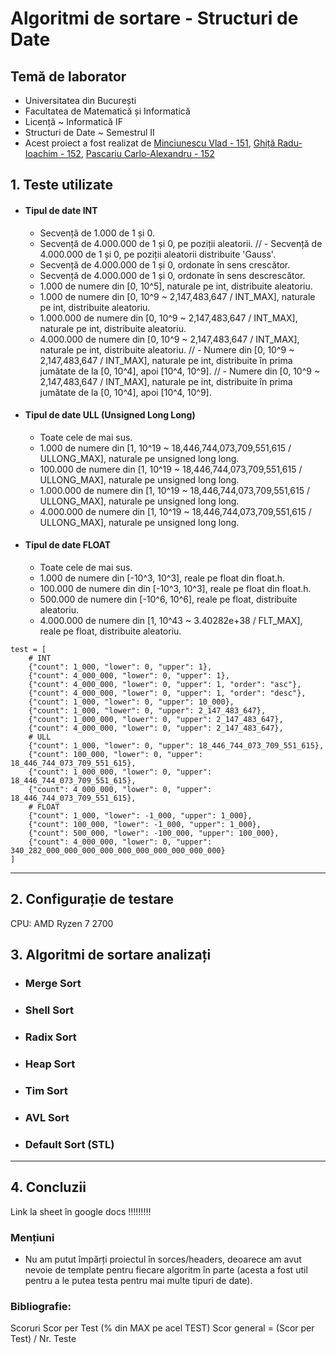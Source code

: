# Algoritmi de sortare - Structuri de Date

## **Temă de laborator**
- Universitatea din București
- Facultatea de Matematică și Informatică
- Licență ~ Informatică IF
- Structuri de Date ~ Semestrul II
- Acest proiect a fost realizat de [Minciunescu Vlad - 151](https://github.com/vlaxcs/), [Ghiță Radu-Ioachim - 152](https://github.com/KoNickss), [Pascariu Carlo-Alexandru - 152](https://github.com/alexandrucarlo)


## 1. Teste utilizate

- #### Tipul de date INT
  - Secvență de 1.000 de 1 și 0.
  - Secvență de 4.000.000 de 1 și 0, pe poziții aleatorii.
  // - Secvență de 4.000.000 de 1 și 0, pe poziții aleatorii distribuite 'Gauss'. 
  - Secvență de 4.000.000 de 1 și 0, ordonate în sens crescător.
  - Secvență de 4.000.000 de 1 și 0, ordonate în sens descrescător.
  - 1.000 de numere din [0, 10^5], naturale pe int, distribuite aleatoriu.
  - 1.000 de numere din [0, 10^9 ~ 2,147,483,647 / INT_MAX], naturale pe int, distribuite aleatoriu.
  - 1.000.000 de numere din [0, 10^9 ~ 2,147,483,647 / INT_MAX], naturale pe int, distribuite aleatoriu.
  - 4.000.000 de numere din [0, 10^9 ~ 2,147,483,647 / INT_MAX], naturale pe int, distribuite aleatoriu.
  // - Numere din [0, 10^9 ~ 2,147,483,647 / INT_MAX], naturale pe int, distribuite în prima jumătate de la [0, 10^4], apoi [10^4, 10^9].
  // - Numere din [0, 10^9 ~ 2,147,483,647 / INT_MAX], naturale pe int, distribuite în prima jumătate de la [0, 10^4], apoi [10^4, 10^9].

- #### Tipul de date ULL (Unsigned Long Long)
  - Toate cele de mai sus.
  - 1.000 de numere din [1, 10^19 ~ 18,446,744,073,709,551,615 / ULLONG_MAX], naturale pe unsigned long long.
  - 100.000 de numere din [1, 10^19 ~ 18,446,744,073,709,551,615 / ULLONG_MAX], naturale pe unsigned long long.
  - 1.000.000 de numere din [1, 10^19 ~ 18,446,744,073,709,551,615 / ULLONG_MAX], naturale pe unsigned long long.
  - 4.000.000 de numere din [1, 10^19 ~ 18,446,744,073,709,551,615 / ULLONG_MAX], naturale pe unsigned long long.
   
- #### Tipul de date FLOAT
  - Toate cele de mai sus.
  - 1.000 de numere din [-10^3, 10^3], reale pe float din float.h.
  - 100.000 de numere din din [-10^3, 10^3], reale pe float din float.h.
  - 500.000 de numere din [-10^6, 10^6], reale pe float, distribuite aleatoriu.
  - 4.000.000 de numere din [1, 10^43 ~ 3.40282e+38 / FLT_MAX], reale pe float, distribuite aleatoriu.

```
test = [
    # INT
    {"count": 1_000, "lower": 0, "upper": 1},
    {"count": 4_000_000, "lower": 0, "upper": 1},
    {"count": 4_000_000, "lower": 0, "upper": 1, "order": "asc"},
    {"count": 4_000_000, "lower": 0, "upper": 1, "order": "desc"},
    {"count": 1_000, "lower": 0, "upper": 10_000},
    {"count": 1_000, "lower": 0, "upper": 2_147_483_647},
    {"count": 1_000_000, "lower": 0, "upper": 2_147_483_647},
    {"count": 4_000_000, "lower": 0, "upper": 2_147_483_647},
    # ULL
    {"count": 1_000, "lower": 0, "upper": 18_446_744_073_709_551_615},
    {"count": 100_000, "lower": 0, "upper": 18_446_744_073_709_551_615},
    {"count": 1_000_000, "lower": 0, "upper": 18_446_744_073_709_551_615},
    {"count": 4_000_000, "lower": 0, "upper": 18_446_744_073_709_551_615},
    # FLOAT
    {"count": 1_000, "lower": -1_000, "upper": 1_000},
    {"count": 100_000, "lower": -1_000, "upper": 1_000},
    {"count": 500_000, "lower": -100_000, "upper": 100_000},
    {"count": 4_000_000, "lower": 0, "upper": 340_282_000_000_000_000_000_000_000_000_000_000}
]
```

<hr>

## 2. Configurație de testare

CPU: AMD Ryzen 7 2700

## 3. Algoritmi de sortare analizați

- ### Merge Sort

- ### Shell Sort

- ### Radix Sort

- ### Heap Sort

- ### Tim Sort

- ### AVL Sort

- ### Default Sort (STL)

<hr>

## 4. Concluzii

Link la sheet în google docs !!!!!!!!!

### Mențiuni
- Nu am putut împărți proiectul în sorces/headers, deoarece am avut nevoie de template pentru fiecare algoritm în parte (acesta a fost util pentru a le putea testa pentru mai multe tipuri de date).

### Bibliografie:
[^1]: [Heapsort - Brilliant](https://brilliant.org/wiki/heap-sort/)
[^2]: [Heapsort - Programiz](https://www.programiz.com/dsa/heap-sort)
[^3]: [AVL Sort - MCGILL CS](https://www.cs.mcgill.ca/~jeromew/COMP251material/COMP251_Lecture4_W2017.pdf)
[^4]: [AVL Sort - MIT](https://ocw.mit.edu/courses/6-006-introduction-to-algorithms-fall-2011/83cdd705cd418d10d9769b741e34a2b8_MIT6_006F11_lec06.pdf)


Scoruri
Scor per Test (% din MAX pe acel TEST)
Scor general = (Scor per Test) / Nr. Teste
